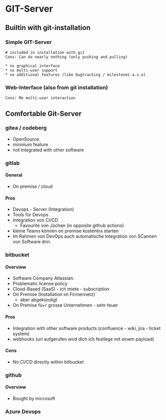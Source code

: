# GIT-Server 

## Builtin with git-installation

### Simple GIT-Server 

```
# included in installation with git
Cons: Can do nearly nothing (only pushing and pulling)

* no graphical interface
* no multi-user support 
* no additional features (like bugtracking / milestones a.s.o) 

```

### Web-Interface (also from git installation) 

```
Cons: Mo multi-user interaction 
```

## Comfortable Git-Server 

### gitea / codeberg 

  * OpenSource 
  * minimum feature
  * not integrated with other software 
  
### gitlab 

#### General 

  * On premise / cloud 

#### Pros 

  * Devops - Server (Integration) 
  * Tools für Devops 
  * Integration von CI/CD 
    * Favourite von Jochen (in opposite github actions)
  * kleine Teams können on premise kostenlos starten 
  * Im Rahmen von DevOps auch automatische Integration von SCannen von Software drin.
  
### bitbucket 

#### Overview 

  * Software Company Atlassian.
  * Problematic license policy 
  * Cloud-Based (SaaS) - ich miete - subscription 
  * On Premise (Installation im Firmennetz) 
    * aber abgekündigt 
  * On Premise fü+r grosse Unternehmen - sehr teuer 

#### Pros

  * Integration with other software products (confluence - wiki, jira - ticket system)
  * webhooks (url aufgerufen wird dich ich festlege mit einem payload) 

#### Cons 

  * No CI/CD directly within bitbucket 

### github 

#### Overview 

  * Bought by microsoft 
  


### Azure Devops

